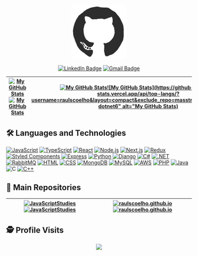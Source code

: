 <div align="center">
  <picture>
    <source
      srcset="/assets/github-light.gif"
      media="(prefers-color-scheme: dark)"
    />
    <source
      srcset="/assets/github-dark.gif"
      media="(prefers-color-scheme: light), (prefers-color-scheme: no-preference)"
    />
    <img src="/assets/github-dark.gif" width="150px" />
  </picture>
  
  [![LinkedIn Badge](https://img.shields.io/badge/LinkedIn-blue?style=for-the-badge&logo=linkedin&logoColor=white)](https://www.linkedin.com/in/raulscoelho)
  [![Gmail Badge](https://img.shields.io/badge/Gmail-D14836?style=for-the-badge&logo=gmail&logoColor=white)](mailto:raul.s.coelho@gmail.com)
  
  | [![My GitHub Stats](https://github-readme-stats.vercel.app/api?username=raulscoelho&show_icons=true&include_all_commits=true&count_private=true&theme=dracula&hide_border=true)](https://github.com/raulscoelho#gh-dark-mode-only)[![My GitHub Stats](https://github-readme-stats.vercel.app/api?username=raulscoelho&show_icons=true&include_all_commits=true&count_private=true)](https://github.com/raulscoelho#gh-light-mode-only) | [![My GitHub Stats](https://github-readme-stats.vercel.app/api/top-langs/?username=raulscoelho&layout=compact&theme=dracula&hide_border=true&exclude_repo=masstransit,microservices-dotnet6)](https://github.com/raulscoelho#gh-dark-mode-only)[![My GitHub Stats](https://github-readme-stats.vercel.app/api/top-langs/?username=raulscoelho&layout=compact&exclude_repo=masstransit,microservices-dotnet6" alt="My GitHub Stats)](https://github.com/raulscoelho#gh-light-mode-only) |
  | ------------- | ------------- |
  
</div>

## :hammer_and_wrench: Languages and Technologies  <br />
[![JavaScript](https://skillicons.dev/icons?i=js)](https://developer.mozilla.org/en-US/docs/Learn/Getting_started_with_the_web/JavaScript_basics)
[![TypeScript](https://skillicons.dev/icons?i=ts)](https://www.typescriptlang.org/docs/handbook/typescript-in-5-minutes.html)
[![React](https://skillicons.dev/icons?i=react)](https://reactjs.org/docs/getting-started.html)
[![Node.js](https://skillicons.dev/icons?i=nodejs)](https://nodejs.org/en/docs)
[![Next.js](https://skillicons.dev/icons?i=next)](https://nextjs.org/docs/getting-started)
[![Redux](https://skillicons.dev/icons?i=redux)](https://redux.js.org)
[![Styled Components](https://skillicons.dev/icons?i=styledcomponents)](https://styled-components.com)
[![Express](https://skillicons.dev/icons?i=express)](https://expressjs.com/)
[![Python](https://skillicons.dev/icons?i=python)](https://www.python.org/doc)
[![Django](https://skillicons.dev/icons?i=django)](https://docs.djangoproject.com/en/3.2)
[![C#](https://skillicons.dev/icons?i=cs)](https://docs.microsoft.com/en-us/dotnet/csharp)
[![.NET](https://skillicons.dev/icons?i=dotnet)](https://docs.microsoft.com/en-us/dotnet)
[![RabbitMQ](https://skillicons.dev/icons?i=rabbitmq)](https://www.rabbitmq.com)
[![HTML](https://skillicons.dev/icons?i=html)](https://developer.mozilla.org/en-US/docs/Learn/HTML/Introduction_to_HTML)
[![CSS](https://skillicons.dev/icons?i=css)](https://developer.mozilla.org/en-US/docs/Learn/CSS/First_steps)
[![MongoDB](https://skillicons.dev/icons?i=mongodb)](https://docs.mongodb.com/manual)
[![MySQL](https://skillicons.dev/icons?i=mysql)](https://dev.mysql.com/doc)
[![AWS](https://skillicons.dev/icons?i=aws)](https://aws.amazon.com)
[![PHP](https://skillicons.dev/icons?i=php)](https://www.php.net)
[![Java](https://skillicons.dev/icons?i=java)](https://www.java.com)
![C](https://skillicons.dev/icons?i=c)
[![C++](https://skillicons.dev/icons?i=cpp)](https://learn.microsoft.com/pt-br/cpp/cpp/?view=msvc-170)

## :file_folder: Main Repositories  <br />
<div align="center">
  
  | [![JavaScriptStudies](https://github-readme-stats.vercel.app/api/pin/?username=raulscoelho&repo=javascriptstudies&hide_border=true&theme=dracula)](https://github.com/RaulSCoelho/JavaScriptStudies#gh-dark-mode-only)[![JavaScriptStudies](https://github-readme-stats.vercel.app/api/pin/?username=raulscoelho&repo=javascriptstudies)](https://github.com/RaulSCoelho/JavaScriptStudies#gh-light-mode-only) | [![raulscoelho.github.io](https://github-readme-stats.vercel.app/api/pin/?username=raulscoelho&repo=raulscoelho.github.io&hide_border=true&theme=dracula)](https://github.com/RaulSCoelho/raulscoelho.github.io#gh-dark-mode-only)[![raulscoelho.github.io](https://github-readme-stats.vercel.app/api/pin/?username=raulscoelho&repo=raulscoelho.github.io)](https://github.com/RaulSCoelho/raulscoelho.github.io#gh-light-mode-only) |
  | ------------- | ------------- |
  
</div>

## :detective: Profile Visits  <br />
 <p align="center"> 
   <img alingn="center" src="https://profile-counter.glitch.me/raulscoelho/count.svg" />
 </p>

